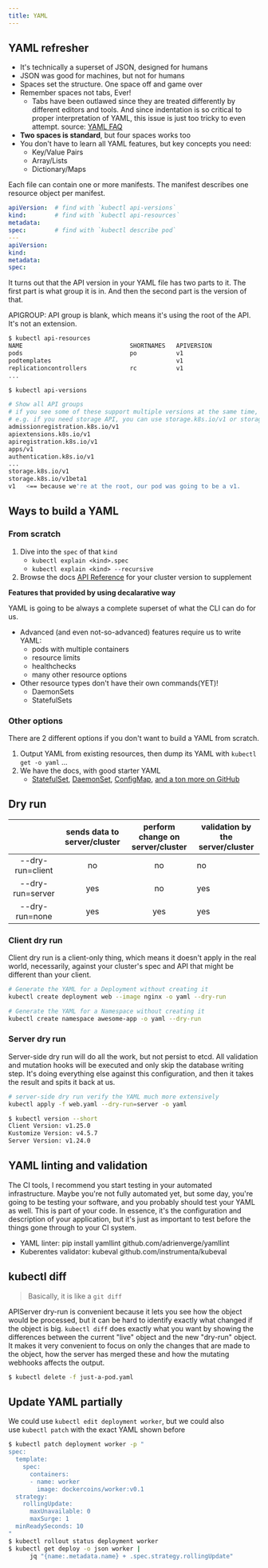 ```yaml
---
title: YAML
---
```



## YAML refresher

- It's technically a superset of JSON, designed for humans
- JSON was good for machines, but not for humans
- Spaces set the structure. One space off and game over
- Remember spaces not tabs, Ever!
    - Tabs have been outlawed since they are treated differently by different editors and tools. And since indentation is so critical to proper interpretation of YAML, this issue is just too tricky to even attempt. source: [YAML FAQ](http://yaml.org/faq.html)
- **Two spaces is standard**, but four spaces works too
- You don't have to learn all YAML features, but key concepts you need:
    - Key/Value Pairs
    - Array/Lists
    - Dictionary/Maps



Each file can contain one or more manifests. The manifest describes one resource object per manifest.
```yaml
apiVersion:  # find with `kubectl api-versions`
kind:        # find with `kubectl api-resources`
metadata:
spec:        # find with `kubectl describe pod`
---
apiVersion:
kind:
metadata:
spec:
```


It turns out that the API version in your YAML file has two parts to it. The first part is what group it is in. And then the second part is the version of that.

APIGROUP: API group is blank, which means it's using the root of the API. It's not an extension.


```bash
$ kubectl api-resources
NAME                              SHORTNAMES   APIVERSION                             NAMESPACED   KIND
pods                              po           v1                                     true         Pod
podtemplates                                   v1                                     true         PodTemplate
replicationcontrollers            rc           v1                                     true         ReplicationController
...
```



```bash
$ kubectl api-versions 

# Show all API groups
# if you see some of these support multiple versions at the same time, and this is for backwards compatibility.
# e.g. if you need storage API, you can use storage.k8s.io/v1 or storage.k8s.io/v1beta1
admissionregistration.k8s.io/v1
apiextensions.k8s.io/v1
apiregistration.k8s.io/v1
apps/v1
authentication.k8s.io/v1
...
storage.k8s.io/v1
storage.k8s.io/v1beta1
v1   <== because we're at the root, our pod was going to be a v1.
```

## Ways to build a YAML

### From scratch

1. Dive into the `spec` of that `kind`
    -   `kubectl explain <kind>.spec`
    -   `kubectl explain <kind> --recursive`
2. Browse the docs [API Reference](https://kubernetes.io/docs/reference/kubernetes-api/) for your cluster version to supplement

**Features that provided by using decalarative way**

YAML is going to be always a complete superset of what the CLI can do for us.
- Advanced (and even not-so-advanced) features require us to write YAML:
    - pods with multiple containers
    - resource limits
    - healthchecks
    - many other resource options
- Other resource types don't have their own commands(YET)!
    - DaemonSets
    - StatefulSets


### Other options

There are 2 different options if you don't want to build a YAML from scratch.

1. Output YAML from existing resources, then dump its YAML with `kubectl get -o yaml` ...
2. We have the docs, with good starter YAML
    -   [StatefulSet](https://kubernetes.io/docs/tutorials/stateful-application/basic-stateful-set/#creating-a-statefulset), [DaemonSet](https://kubernetes.io/docs/concepts/workloads/controllers/daemonset/#create-a-daemonset), [ConfigMap](https://kubernetes.io/docs/tasks/configure-pod-container/configure-pod-configmap/#create-a-configmap), [and a ton more on GitHub](https://github.com/kubernetes/website/tree/master/content/en/examples)



## Dry run 

|                  | sends data to server/cluster | perform change on server/cluster | validation by the server/cluster |
|:----------------:|:----------------------------:|:--------------------------------:|----------------------------------|
| --dry-run=client |              no              |                no                |                no                |
| --dry-run=server |              yes             |                no                |                yes               |
| --dry-run=none   |              yes             |                yes               |                yes               |


### Client dry run

Client dry run is a client-only thing, which means it doesn't apply in the real world, necessarily, against your cluster's spec and API that might be different than your client.

```bash
# Generate the YAML for a Deployment without creating it
kubectl create deployment web --image nginx -o yaml --dry-run

# Generate the YAML for a Namespace without creating it
kubectl create namespace awesome-app -o yaml --dry-run
```


### Server dry run

Server-side dry run will do all the work, but not persist to etcd. All validation and mutation hooks will be executed and only skip the database writing step. It's doing everything else against this configuration, and then it takes the result and spits it back at us.

```bash
# server-side dry run verify the YAML much more extensively
kubectl apply -f web.yaml --dry-run=server -o yaml
```

```bash
$ kubectl version --short 
Client Version: v1.25.0
Kustomize Version: v4.5.7
Server Version: v1.24.0
```


## YAML linting and validation
The CI tools, I recommend you start testing in your automated infrastructure. Maybe you're not fully automated yet, but some day, you're going to be testing your software, and you probably should test your YAML as well. This is part of your code. In essence, it's the configuration and description of your application, but it's just as important to test before the things gone through to your CI system.
- YAML linter: pip install yamllint github.com/adrienverge/yamllint
- Kuberentes validator: kubeval github.com/instrumenta/kubeval

## kubectl diff

> Basically, it is like a `git diff`

APIServer dry-run is convenient because it lets you see how the object would be processed, but it can be hard to identify exactly what changed if the object is big. `kubectl diff` does exactly what you want by showing the differences between the current "live" object and the new "dry-run" object. It makes it very convenient to focus on only the changes that are made to the object, how the server has merged these and how the mutating webhooks affects the output.

```bash
$ kubectl delete -f just-a-pod.yaml
```


## Update YAML partially

We could use `kubectl edit deployment worker`, but we could also use `kubectl patch` with the exact YAML shown before

```bash
$ kubectl patch deployment worker -p "
spec:
  template:
    spec:
      containers:
      - name: worker
        image: dockercoins/worker:v0.1
  strategy:
    rollingUpdate:
      maxUnavailable: 0
      maxSurge: 1
  minReadySeconds: 10
"
$ kubectl rollout status deployment worker
$ kubectl get deploy -o json worker |
      jq "{name:.metadata.name} + .spec.strategy.rollingUpdate"
```      